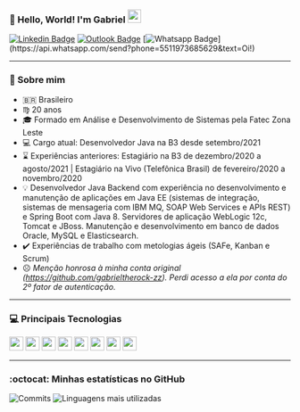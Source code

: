 ### 👋 Hello, World! I'm Gabriel  <img src="https://github.com/TheDudeThatCode/TheDudeThatCode/blob/master/Assets/Earth.gif" width="24px">

[![Linkedin Badge](https://img.shields.io/badge/LinkedIn-0077B5?style=for-the-badge&logo=linkedin&logoColor=white&link=https://www.linkedin.com/in/gabriel-rocha-89352317b/)](https://www.linkedin.com/in/gabriel-rocha-89352317b/)
[![Outlook Badge](https://img.shields.io/badge/Microsoft_Outlook-0078D4?style=for-the-badge&logo=microsoft-outlook&logoColor=white&link=mailto:gabrieldarocha2013@hotmail.com)](mailto:gabrieldarocha2013@hotmail.com)
[![Whatsapp Badge](https://img.shields.io/badge/WhatsApp-25D366?style=for-the-badge&logo=whatsapp&logoColor=white&link=https://api.whatsapp.com/send?phone=5511976303361&text=Hello!)](https://api.whatsapp.com/send?phone=5511973685629&text=Oi!)

---- 

### 🤙 Sobre mim
- 🇧🇷 Brasileiro
- ♍ 20 anos
- 🎓 Formado em Análise e Desenvolvimento de Sistemas pela Fatec Zona Leste
- 💻 Cargo atual: Desenvolvedor Java na B3 desde setembro/2021
- ⌛ Experiências anteriores: Estagiário na B3 de dezembro/2020 a agosto/2021 | Estagiário na Vivo (Telefônica Brasil) de fevereiro/2020 a novembro/2020
- 💡 Desenvolvedor Java Backend com experiência no desenvolvimento e manutenção de aplicações em Java EE (sistemas de integração, sistemas de mensageria com IBM MQ, SOAP Web Services e APIs REST) e Spring Boot com Java 8. Servidores de aplicação WebLogic 12c, Tomcat e JBoss. Manutenção e desenvolvimento em banco de dados Oracle, MySQL e Elasticsearch.
- ✔️ Experiências de trabalho com metologias ágeis (SAFe, Kanban e Scrum)
- ☹️ _Menção honrosa à minha conta original (https://github.com/gabrieltherock-zz). Perdi acesso a ela por conta do 2º fator de autenticação._
----

### 💻 Principais Tecnologias

<code><img height="25" src="https://img.shields.io/badge/Java-ED8B00?style=for-the-badge&logo=java&logoColor=white"></code>
<code><img height="25" src="https://img.shields.io/badge/Spring-6DB33F?style=for-the-badge&logo=spring&logoColor=white"></code>
<code><img height="25" src="https://img.shields.io/badge/MySQL-00000F?style=for-the-badge&logo=mysql&logoColor=white"></code>
<code><img height="25" src="https://img.shields.io/badge/-Oracle-red?style=for-the-badge&logo=oracle&logoColor=white"></code>
<code><img height="25" src="https://img.shields.io/badge/MongoDB-4EA94B?style=for-the-badge&logo=mongodb&logoColor=white"></code>
<code><img height="25" src="https://img.shields.io/badge/Git-F05032?style=for-the-badge&logo=git&logoColor=white"></code>
<code><img height="25" src="https://img.shields.io/badge/Postman-FF6C37?style=for-the-badge&logo=Postman&logoColor=white"></code>
<code><img height="25" src="https://img.shields.io/badge/Linux-FCC624?style=for-the-badge&logo=linux&logoColor=black"></code>

----

### :octocat:  Minhas estatísticas no GitHub 
   
![Commits](https://github-readme-stats.vercel.app/api?username=gabrieltherock&show_icons=true&theme=dark)
![Linguagens mais utilizadas](https://github-readme-stats.vercel.app/api/top-langs/?username=gabrieltherock&layout=compact&hide=html&theme=dark)
